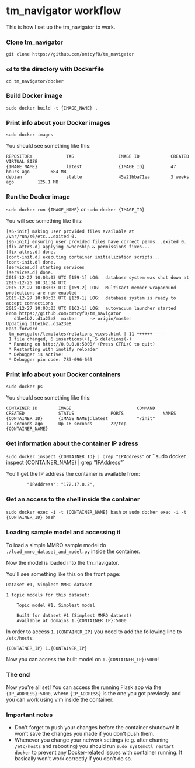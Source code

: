 # tm_navigator workflow

This is how I set up the tm_navigator to work.

### Clone tm_navigator

`git clone https://github.com/omtcyf0/tm_navigator`

### `cd` to the directory with Dockerfile

`cd tm_navigator/docker`

### Build Docker image

`sudo docker build -t {IMAGE_NAME} .`

### Print info about your Docker images

`sudo docker images`

You should see something like this:

```
REPOSITORY             TAG                 IMAGE ID            CREATED             VIRTUAL SIZE
{IMAGE_NAME}           latest              {IMAGE_ID}          47 hours ago        684 MB
debian                 stable              45a21bba71ea        3 weeks ago         125.1 MB
```

### Run the Docker image

`sudo docker run {IMAGE_NAME}` or `sudo docker {IMAGE_ID}`

You will see something like this:

```
[s6-init] making user provided files available at /var/run/s6/etc...exited 0.
[s6-init] ensuring user provided files have correct perms...exited 0.
[fix-attrs.d] applying ownership & permissions fixes...
[fix-attrs.d] done.
[cont-init.d] executing container initialization scripts...
[cont-init.d] done.
[services.d] starting services
[services.d] done.
2015-12-27 10:03:03 UTC [159-1] LOG:  database system was shut down at 2015-12-25 10:31:34 UTC
2015-12-27 10:03:03 UTC [159-2] LOG:  MultiXact member wraparound protections are now enabled
2015-12-27 10:03:03 UTC [139-1] LOG:  database system is ready to accept connections
2015-12-27 10:03:03 UTC [163-1] LOG:  autovacuum launcher started
From https://github.com/omtcyf0/tm_navigator
   d1be1b2..d1a23e8  master     -> origin/master
Updating d1be1b2..d1a23e8
Fast-forward
 tm_navigator/templates/relations_views.html | 11 ++++++-----
 1 file changed, 6 insertions(+), 5 deletions(-)
 * Running on http://0.0.0.0:5000/ (Press CTRL+C to quit)
 * Restarting with inotify reloader
 * Debugger is active!
 * Debugger pin code: 783-096-669
```

### Print info about your Docker containers

`sudo docker ps`

You should see something like this:

```
CONTAINER ID        IMAGE                         COMMAND             CREATED             STATUS              PORTS               NAMES
{CONTAINER_ID}      {IMAGE_NAME}:latest           "/init"             17 seconds ago      Up 16 seconds       22/tcp              {CONTAINER_NAME}
```

### Get information about the container IP adress

`sudo docker inspect {CONTAINER ID} | grep "IPAddress"` or ``sudo docker inspect {CONTAINER_NAME} | grep "IPAddress"`

You'll get the IP address the container is available from:

```
        "IPAddress": "172.17.0.2",
```

### Get an access to the shell inside the container

`sudo docker exec -i -t {CONTAINER_NAME} bash` or `sudo docker exec -i -t {CONTAINER_ID} bash`

### Loading sample model and accessing it

To load a simple MMRO sample model do `./load_mmro_dataset_and_model.py` inside the container.

Now the model is loaded into the tm_navigator.

You'll see something like this on the front page:

```
Dataset #1, Simplest MMRO dataset

1 topic models for this dataset:

    Topic model #1, Simplest model

    Built for dataset #1 (Simplest MMRO dataset)
    Available at domains 1.{CONTAINER_IP}:5000
```

In order to access `1.{CONTAINER_IP}` you need to add the following line to `/etc/hosts`:

`{CONTAINER_IP} 1.{CONTAINER_IP}`

Now you can access the built model on `1.{CONTAINER_IP}:5000`!

### The end

Now you're all set! You can access the running Flask app via the `{IP_ADDRESS}:5000`, where `{IP_ADDRESS}` is the one you got previosly. and you can work using vim inside the container.

### Important notes

* Don't forget to push your changes before the container shutdown! It won't save the changes you made if you don't push them.
* Whenever you change your network settings (e.g. after chaning `/etc/hosts` and rebooting) you should run `sudo systemctl restart docker` to prevent any Docker-related issues with container running. It basically won't work correctly if you don't do so.
